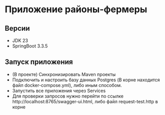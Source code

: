 # Приложение районы-фермеры

## Версии
* JDK 23
* SpringBoot 3.3.5

## Запуск приложения
* (В проекте) Синхронизировать Maven проекты
* Подключить и настроить базу данных Postgres (В корне находится файл docker-compose.yml), либо иным способом.
* Запустить все приложения через Services
* Для проверки запросов нужно перейти по ссылке http://localhost:8765/swagger-ui.html, либо файл request-test.http в корне
